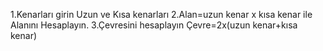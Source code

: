 1.Kenarları girin Uzun ve Kısa kenarları 
2.Alan=uzun kenar x kısa kenar ile Alanını Hesaplayın.
3.Çevresini hesaplayın Çevre=2x(uzun kenar+kısa kenar)
